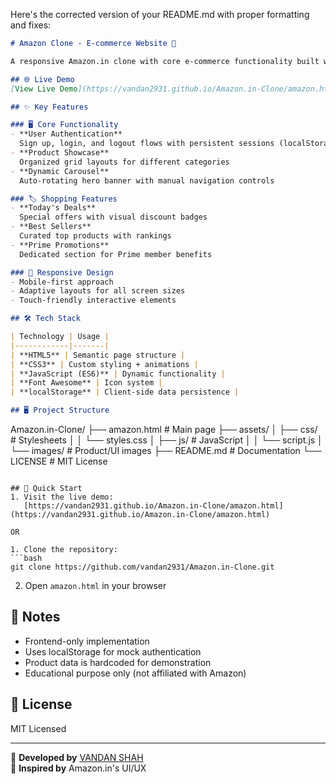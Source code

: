 Here's the corrected version of your README.md with proper formatting and fixes:

```markdown
# Amazon Clone - E-commerce Website 🛒

A responsive Amazon.in clone with core e-commerce functionality built with pure frontend technologies.

## 🌐 Live Demo
[View Live Demo](https://vandan2931.github.io/Amazon.in-Clone/amazon.html)

## ✨ Key Features

### 🖥️ Core Functionality
- **User Authentication**  
  Sign up, login, and logout flows with persistent sessions (localStorage)
- **Product Showcase**  
  Organized grid layouts for different categories
- **Dynamic Carousel**  
  Auto-rotating hero banner with manual navigation controls

### 🏷️ Shopping Features
- **Today's Deals**  
  Special offers with visual discount badges
- **Best Sellers**  
  Curated top products with rankings
- **Prime Promotions**  
  Dedicated section for Prime member benefits

### 📱 Responsive Design
- Mobile-first approach
- Adaptive layouts for all screen sizes
- Touch-friendly interactive elements

## 🛠️ Tech Stack

| Technology | Usage |
|------------|-------|
| **HTML5** | Semantic page structure |
| **CSS3** | Custom styling + animations |
| **JavaScript (ES6)** | Dynamic functionality |
| **Font Awesome** | Icon system |
| **localStorage** | Client-side data persistence |

## 🖥️ Project Structure
```
Amazon.in-Clone/
├── amazon.html         # Main page
├── assets/
│   ├── css/            # Stylesheets
│   │   └── styles.css
│   ├── js/             # JavaScript
│   │   └── script.js
│   └── images/         # Product/UI images
├── README.md           # Documentation
└── LICENSE             # MIT License
```

## 🚀 Quick Start
1. Visit the live demo:  
   [https://vandan2931.github.io/Amazon.in-Clone/amazon.html](https://vandan2931.github.io/Amazon.in-Clone/amazon.html)

OR

1. Clone the repository:
```bash
git clone https://github.com/vandan2931/Amazon.in-Clone.git
```
2. Open `amazon.html` in your browser

## 📝 Notes
- Frontend-only implementation
- Uses localStorage for mock authentication
- Product data is hardcoded for demonstration
- Educational purpose only (not affiliated with Amazon)

## 📜 License
MIT Licensed

---

🛒 **Developed by** [VANDAN SHAH](https://github.com/vandan2931)  
🔗 **Inspired by** Amazon.in's UI/UX
```
